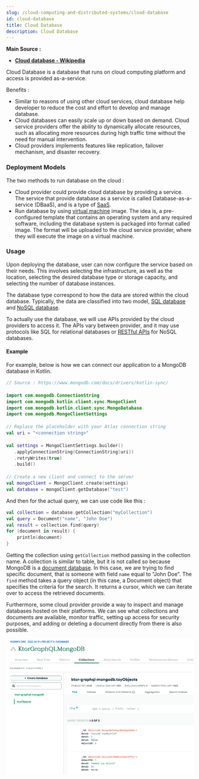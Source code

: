 ```yaml
---
slug: /cloud-computing-and-distributed-systems/cloud-database
id: cloud-database
title: Cloud Database
description: Cloud Database
---
```


**Main Source :**

- **[Cloud database - Wikipedia](https://en.wikipedia.org/wiki/Cloud_database)**

Cloud Database is a database that runs on cloud computing platform and access is provided as-a-service.

Benefits :

- Similar to reasons of using other cloud services, cloud database help developer to reduce the cost and effort to develop and manage database.
- Cloud databases can easily scale up or down based on demand. Cloud service providers offer the ability to dynamically allocate resources, such as allocating more resources during high traffic time without the need for manual intervention.
- Cloud providers implements features like replication, failover mechanism, and disaster recovery.

### Deployment Models

The two methods to run database on the cloud :

- Cloud provider could provide cloud database by providing a service. The service that provide database as a service is called Database-as-a-service (DBaaS), and is a type of [SaaS](/cloud-computing-and-distributed-systems/cloud-models#common-models).
- Run database by using [virtual machine](/cloud-computing-and-distributed-systems/virtualization) image. The idea is, a pre-configured template that contains an operating system and any required software, including the database system is packaged into format called image. The format will be uploaded to the cloud service provider, where they will execute the image on a virtual machine.

### Usage

Upon deploying the database, user can now configure the service based on their needs. This involves selecting the infrastructure, as well as the location, selecting the desired database type or storage capacity, and selecting the number of database instances.

The database type correspond to how the data are stored within the cloud database. Typically, the data are classified into two model, [SQL database](/database-system/query-language#sql) and [NoSQL database](/database-system/nosql).

To actually use the database, we will use APIs provided by the cloud providers to access it. The APIs vary between provider, and it may use protocols like SQL for relational databases or [RESTful APIs](/backend-development/rest-api) for NoSQL databases.

#### Example

For example, below is how we can connect our application to a MongoDB database in Kotlin.

```kotlin
// Source : https://www.mongodb.com/docs/drivers/kotlin-sync/

import com.mongodb.ConnectionString
import com.mongodb.kotlin.client.sync.MongoClient
import com.mongodb.kotlin.client.sync.MongoDatabase
import com.mongodb.MongoClientSettings

// Replace the placeholder with your Atlas connection string
val uri = "<connection string>"

val settings = MongoClientSettings.builder()
   .applyConnectionString(ConnectionString(uri))
   .retryWrites(true)
   .build()

// Create a new client and connect to the server
val mongoClient = MongoClient.create(settings)
val database = mongoClient.getDatabase("test")
```

And then for the actual query, we can use code like this :

```kotlin
val collection = database.getCollection("myCollection")
val query = Document("name", "John Doe")
val result = collection.find(query)
for (document in result) {
    println(document)
}
```

Getting the collection using `getCollection` method passing in the collection name. A collection is similar to table, but it is not called so because MongoDB is a [document database](/database-system/nosql#document). In this case, we are trying to find specific document, that is someone with field `name` equal to "John Doe". The `find` method takes a query object (in this case, a Document object) that specifies the criteria for the search. It returns a cursor, which we can iterate over to access the retrieved documents.

Furthermore, some cloud provider provide a way to inspect and manage databases hosted on their platforms. We can see what collections and documents are available, monitor traffic, setting up access for security purposes, and adding or deleting a document directly from there is also possible.

![Browsing collections in MongoDB](./monitoring.png)
